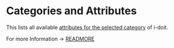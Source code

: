 # Categories and Attributes

This lists all available [attributes for the selected category](../../../../basics/structure-of-the-it-documentation.md) of i-doit.

For more Information -> [READMORE](../../../../i-doit-pro-add-ons/api/index.md)
